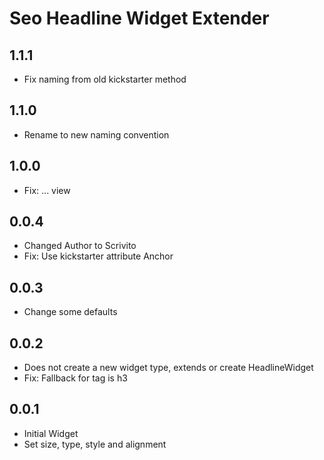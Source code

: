 # Seo Headline Widget Extender

## 1.1.1

* Fix naming from old kickstarter method

## 1.1.0

* Rename to new naming convention

## 1.0.0

* Fix: ... view

## 0.0.4

* Changed Author to Scrivito
* Fix: Use kickstarter attribute Anchor

## 0.0.3

* Change some defaults

## 0.0.2

* Does not create a new widget type, extends or create HeadlineWidget
* Fix: Fallback for tag is h3

## 0.0.1

* Initial Widget
* Set size, type, style and alignment
